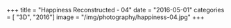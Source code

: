 +++
title = "Happiness Reconstructed - 04"
date = "2016-05-01"
categories = [ "3D", "2016"]
image = "/img/photography/happiness-04.jpg"
+++

